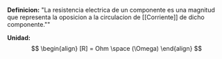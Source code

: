 **Definicion:**
"La resistencia electrica de un componente es una magnitud que representa la oposicion a la circulacion de [[Corriente]] de dicho componente.""

**Unidad:**
$$
\begin{align}
[R] = Ohm \space (\Omega)
\end{align}
$$
